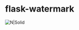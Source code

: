 # flask-watermark

![N|Solid](https://socialify.git.ci/truethari/flask-watermark/image?description=1&descriptionEditable=Add%20a%20watermark%20to%20the%20images%20in%20a%20single%20click&font=Inter&language=1&owner=1&pattern=Overlapping%20Hexagons&theme=Light)
